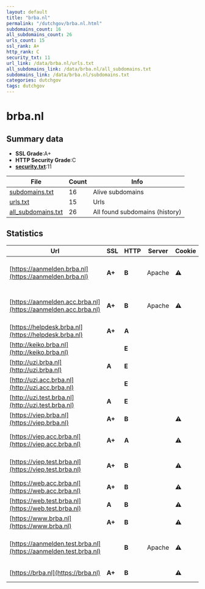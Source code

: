```yaml
---
layout: default
title: "brba.nl"
permalink: "/dutchgov/brba.nl.html"
subdomains_count: 16
all_subdomains_count: 26
urls_count: 15
ssl_rank: A+
http_rank: C
security_txt: 11
url_link: /data/brba.nl/urls.txt
all_subdomains_link: /data/brba.nl/all_subdomains.txt
subdomains_link: /data/brba.nl/subdomains.txt
categories: dutchgov
tags: dutchgov
---
```



# brba.nl
## Summary data


 - **SSL Grade**:A+
 - **HTTP Security Grade**:C
 - **[security.txt](https://www.digitaleoverheid.nl/nieuws/standaard-security-txt-nu-verplicht-voor-overheid/)**:11


| File       | Count | Info |
|------------|-------|------|
|[subdomains.txt](/DutchGovScope/data/brba.nl/subdomains.txt)|16|Alive subdomains|
|[urls.txt](/DutchGovScope/data/brba.nl/urls.txt)|15|Urls|
|[all_subdomains.txt](/DutchGovScope/data/brba.nl/all_subdomains.txt)|26|All found subdomains (history)|


## Statistics


| Url | SSL | HTTP | Server | Cookie | HSTS | CORS | CTO | CSP | XFO | XXP | RP |FP| Tech |Title |
|--------|-------|-------|------|------|------|------|------|------|------|------|------|------|------|------|
|[https://aanmelden.brba.nl](https://aanmelden.brba.nl)| **A+**| **B**|Apache|:warning: |:white_check_mark: | | |:warning: | :white_check_mark: | | :white_check_mark: | |Apache HTTP Server HSTS|302 Found|
|[https://aanmelden.acc.brba.nl](https://aanmelden.acc.brba.nl)| **A+**| **B**|Apache|:warning: |:white_check_mark: | | |:warning: | :white_check_mark: | | :white_check_mark: | |Apache HTTP Server HSTS|302 Found|
|[https://helpdesk.brba.nl](https://helpdesk.brba.nl)| **A+**| **A**|| |:white_check_mark: | | | | :white_check_mark: | | :white_check_mark: | |HSTS||
|[http://keiko.brba.nl](http://keiko.brba.nl)| | **E**|| | | | | | | | :white_check_mark: | |||
|[http://uzi.brba.nl](http://uzi.brba.nl)| **A**| **E**|| | | | | | | | :white_check_mark: | |||
|[http://uzi.acc.brba.nl](http://uzi.acc.brba.nl)| | **E**|| | | | | | | | :white_check_mark: | |||
|[http://uzi.test.brba.nl](http://uzi.test.brba.nl)| **A**| **E**|| | | | | | | | :white_check_mark: | |||
|[https://viep.brba.nl](https://viep.brba.nl)| **A+**| **B**||:warning: |:white_check_mark: | | |:warning: | :white_check_mark: | | :white_check_mark: | |HSTS|Redirecting to h...|
|[https://viep.acc.brba.nl](https://viep.acc.brba.nl)| **A+**| **A**||:warning: |:white_check_mark: | | | :white_check_mark:| :white_check_mark: | | :white_check_mark: | |HSTS Laravel PHP|Redirecting to h...|
|[https://viep.test.brba.nl](https://viep.test.brba.nl)| **A+**| **B**||:warning: |:white_check_mark: | | |:warning: | :white_check_mark: | | :white_check_mark: | |HSTS Laravel PHP|Redirecting to h...|
|[https://web.acc.brba.nl](https://web.acc.brba.nl)| **A+**| **B**||:warning: |:white_check_mark: | | |:warning: | :white_check_mark: | | :white_check_mark: | |HSTS|Redirecting to h...|
|[https://web.test.brba.nl](https://web.test.brba.nl)| **A**| **B**||:warning: |:white_check_mark: | | |:warning: | :white_check_mark: | | :white_check_mark: | |HSTS|Redirecting to h...|
|[https://www.brba.nl](https://www.brba.nl)| **A+**| **B**||:warning: |:white_check_mark: | | |:warning: | :white_check_mark: | | :white_check_mark: | |HSTS|Redirecting to h...|
|[https://aanmelden.test.brba.nl](https://aanmelden.test.brba.nl)| | **B**|Apache|:warning: |:white_check_mark: | | |:warning: | :white_check_mark: | | :white_check_mark: | |Apache HTTP Server HSTS|302 Found|
|[https://brba.nl](https://brba.nl)| **A+**| **B**||:warning: |:white_check_mark: | | |:warning: | :white_check_mark: | | :white_check_mark: | |HSTS|Redirecting to h...|

